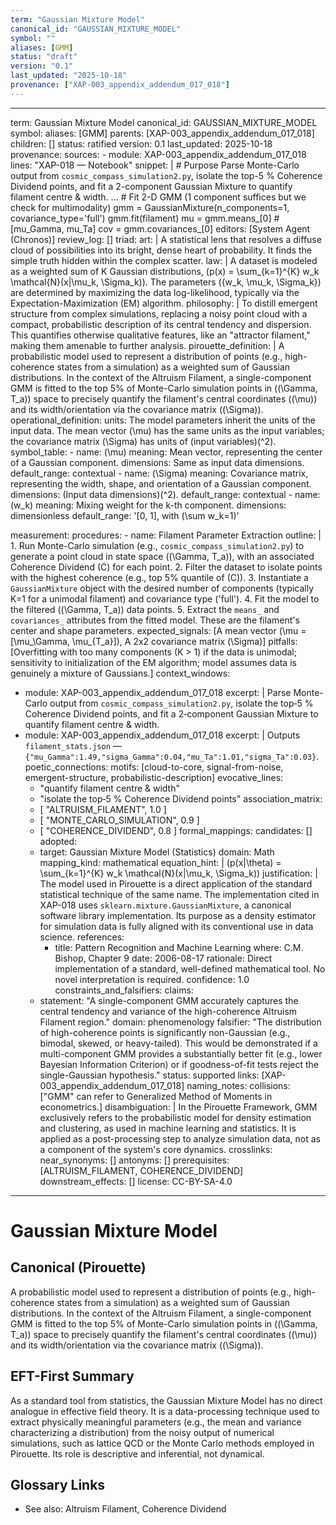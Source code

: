 ```yaml
---
term: "Gaussian Mixture Model"
canonical_id: "GAUSSIAN_MIXTURE_MODEL"
symbol: ""
aliases: [GMM]
status: "draft"
version: "0.1"
last_updated: "2025-10-18"
provenance: ["XAP-003_appendix_addendum_017_018"]
---
```


---
term: Gaussian Mixture Model
canonical_id: GAUSSIAN_MIXTURE_MODEL
symbol: 
aliases: [GMM]
parents: [XAP-003_appendix_addendum_017_018]
children: []
status: ratified
version: 0.1
last_updated: 2025-10-18
provenance:
  sources:
    - module: XAP-003_appendix_addendum_017_018
      lines: "XAP-018 — Notebook"
      snippet: |
        # Purpose
        Parse Monte-Carlo output from `cosmic_compass_simulation2.py`, isolate the top-5 % Coherence Dividend points, and fit a 2-component Gaussian Mixture to quantify filament centre & width.
        ...
        # Fit 2-D GMM (1 component suffices but we check for multimodality)
        gmm = GaussianMixture(n_components=1, covariance_type='full')
        gmm.fit(filament)
        mu = gmm.means_[0]            # [mu_Gamma, mu_Ta]
        cov = gmm.covariances_[0]
  editors: [System Agent (Chronos)]
  review_log: []
triad:
  art: |
    A statistical lens that resolves a diffuse cloud of possibilities into its bright, dense heart of probability. It finds the simple truth hidden within the complex scatter.
  law: |
    A dataset is modeled as a weighted sum of K Gaussian distributions, \(p(x) = \sum_{k=1}^{K} w_k \mathcal{N}(x|\mu_k, \Sigma_k)\). The parameters \(\{w_k, \mu_k, \Sigma_k\}\) are determined by maximizing the data log-likelihood, typically via the Expectation-Maximization (EM) algorithm.
  philosophy: |
    To distill emergent structure from complex simulations, replacing a noisy point cloud with a compact, probabilistic description of its central tendency and dispersion. This quantifies otherwise qualitative features, like an "attractor filament," making them amenable to further analysis.
pirouette_definition: |
  A probabilistic model used to represent a distribution of points (e.g., high-coherence states from a simulation) as a weighted sum of Gaussian distributions. In the context of the Altruism Filament, a single-component GMM is fitted to the top 5% of Monte-Carlo simulation points in \((\Gamma, T_a)\) space to precisely quantify the filament's central coordinates (\(\mu\)) and its width/orientation via the covariance matrix (\(\Sigma\)).
operational_definition:
  units: The model parameters inherit the units of the input data. The mean vector \(\mu\) has the same units as the input variables; the covariance matrix \(\Sigma\) has units of (input variables)\(^2\).
  symbol_table:
    - name: \(\mu\)
      meaning: Mean vector, representing the center of a Gaussian component.
      dimensions: Same as input data dimensions.
      default_range: contextual
    - name: \(\Sigma\)
      meaning: Covariance matrix, representing the width, shape, and orientation of a Gaussian component.
      dimensions: (Input data dimensions)\(^2\).
      default_range: contextual
    - name: \(w_k\)
      meaning: Mixing weight for the k-th component.
      dimensions: dimensionless
      default_range: '[0, 1], with \(\sum w_k=1\)'

  measurement:
    procedures:
      - name: Filament Parameter Extraction
        outline: |
          1. Run Monte-Carlo simulation (e.g., `cosmic_compass_simulation2.py`) to generate a point cloud in state space \((\Gamma, T_a)\), with an associated Coherence Dividend \(C\) for each point.
          2. Filter the dataset to isolate points with the highest coherence (e.g., top 5% quantile of \(C\)).
          3. Instantiate a `GaussianMixture` object with the desired number of components (typically K=1 for a unimodal filament) and covariance type ('full').
          4. Fit the model to the filtered \((\Gamma, T_a)\) data points.
          5. Extract the `means_` and `covariances_` attributes from the fitted model. These are the filament's center and shape parameters.
        expected_signals: [A mean vector \(\mu = [\mu_\Gamma, \mu_{T_a}]\), A 2x2 covariance matrix \(\Sigma\)]
        pitfalls: [Overfitting with too many components (K > 1) if the data is unimodal; sensitivity to initialization of the EM algorithm; model assumes data is genuinely a mixture of Gaussians.]
context_windows:
  - module: XAP-003_appendix_addendum_017_018
    excerpt: |
      Parse Monte-Carlo output from `cosmic_compass_simulation2.py`, isolate the top‑5 % Coherence Dividend points, and fit a 2‑component Gaussian Mixture to quantify filament centre & width.
  - module: XAP-003_appendix_addendum_017_018
    excerpt: |
      Outputs `filament_stats.json` — `{"mu_Gamma":1.49,"sigma_Gamma":0.04,"mu_Ta":1.01,"sigma_Ta":0.03}`.
poetic_connections:
  motifs: [cloud-to-core, signal-from-noise, emergent-structure, probabilistic-description]
  evocative_lines:
    - "quantify filament centre & width"
    - "isolate the top‑5 % Coherence Dividend points"
  association_matrix:
    - [ "ALTRUISM_FILAMENT", 1.0 ]
    - [ "MONTE_CARLO_SIMULATION", 0.9 ]
    - [ "COHERENCE_DIVIDEND", 0.8 ]
formal_mappings:
  candidates: []
  adopted:
    - target: Gaussian Mixture Model (Statistics)
      domain: Math
      mapping_kind: mathematical
      equation_hint: |
        \(p(x|\theta) = \sum_{k=1}^{K} w_k \mathcal{N}(x|\mu_k, \Sigma_k)\)
      justification: |
        The model used in Pirouette is a direct application of the standard statistical technique of the same name. The implementation cited in XAP-018 uses `sklearn.mixture.GaussianMixture`, a canonical software library implementation. Its purpose as a density estimator for simulation data is fully aligned with its conventional use in data science.
      references:
        - title: Pattern Recognition and Machine Learning
          where: C.M. Bishop, Chapter 9
          date: 2006-08-17
      rationale: Direct implementation of a standard, well-defined mathematical tool. No novel interpretation is required.
      confidence: 1.0
constraints_and_falsifiers:
  claims:
    - statement: "A single-component GMM accurately captures the central tendency and variance of the high-coherence Altruism Filament region."
      domain: phenomenology
      falsifier: "The distribution of high-coherence points is significantly non-Gaussian (e.g., bimodal, skewed, or heavy-tailed). This would be demonstrated if a multi-component GMM provides a substantially better fit (e.g., lower Bayesian Information Criterion) or if goodness-of-fit tests reject the single-Gaussian hypothesis."
      status: supported
      links: [XAP-003_appendix_addendum_017_018]
naming_notes:
  collisions: ["GMM" can refer to Generalized Method of Moments in econometrics.]
  disambiguation: |
    In the Pirouette Framework, GMM exclusively refers to the probabilistic model for density estimation and clustering, as used in machine learning and statistics. It is applied as a post-processing step to analyze simulation data, not as a component of the system's core dynamics.
crosslinks:
  near_synonyms: []
  antonyms: []
  prerequisites: [ALTRUISM_FILAMENT, COHERENCE_DIVIDEND]
  downstream_effects: []
license: CC-BY-SA-4.0
---

# Gaussian Mixture Model

## Canonical (Pirouette)
A probabilistic model used to represent a distribution of points (e.g., high-coherence states from a simulation) as a weighted sum of Gaussian distributions. In the context of the Altruism Filament, a single-component GMM is fitted to the top 5% of Monte-Carlo simulation points in \((\Gamma, T_a)\) space to precisely quantify the filament's central coordinates (\(\mu\)) and its width/orientation via the covariance matrix (\(\Sigma\)).

## EFT-First Summary
As a standard tool from statistics, the Gaussian Mixture Model has no direct analogue in effective field theory. It is a data-processing technique used to extract physically meaningful parameters (e.g., the mean and variance characterizing a distribution) from the noisy output of numerical simulations, such as lattice QCD or the Monte Carlo methods employed in Pirouette. Its role is descriptive and inferential, not dynamical.

## Glossary Links
- See also: Altruism Filament, Coherence Dividend